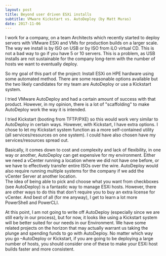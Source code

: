 ```yaml
---
layout: post
title: Beyond user driven ESXi installs
subtitle: VMware Kickstart vs. AutoDeploy (by Matt Muras)
date: 2017-11-06
---
```


I work for a company, on a team Architects which recently started to deploy servers with VMware ESXi and VMs for production builds on a larger scale.  The way we install is by ISO on USB or by ISO from iLO virtual CD.  This is not a bad way to go if you have 5 or 10 servers.  This is a problem, as USB installs are not sustainable for the company long-term with the number of hosts we want to eventually deploy.   

So my goal of this part of the project: Install ESXi on HPE hardware using some automated method.  There are some reasonable options available but the two likely candidates for my team are AutoDeploy or use a Kickstart system.  

I tried VMware AutoDeploy and had a certain amount of success with that product.  However, in my opinion, there is a lot of "scaffolding" to make AutoDeploy work the way it is intended.

I tried Kickstart (booting from TFTP/PXE) so this would work very similar to AutoDeploy in certain ways.  However, with Kickstart, I have extra options.  I chose to let my Kickstart system function as a more self-contained utility (all services/resources on one system).  I could have also chosen have my services/resources spread out.

Basically, it comes down to cost and complexity and lack of flexibility, in one way or another, AutoDeploy can get expensive for my environment.  Either we need a vCenter running a location where we did not have one before, or we have to effectively transfer entire ISOs over the wire.   AutoDeploy would also require running multiple systems for the company if we add the vCenter Server at another location.  
The idea of being able to pick and choose what you want from checkboxes (see AutoDeploy) is a fantastic way to manage ESXi hosts.  However, there are other ways to do this that don't require you to buy an extra license for vCenter.  And best of all (for me anyway), I get to learn a lot more PowerShell and PowerCLI.

At this point, I am not going to write off AutoDeploy (especially since we are still early in our process), but for now, it looks like using a Kickstart system will be better suited for our needs in our Environment.  We have some related projects on the horizon that may actually warrant us taking the plunge and spending funds to go with AutoDeploy.  No matter which way you go –AutoDeploy or Kickstart, if you are going to be deploying a large number of hosts, you should consider one of these to make your ESXi host builds faster and more consistent.
